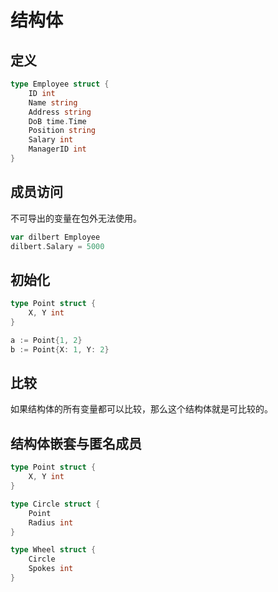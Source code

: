 # 结构体

## 定义

```go
type Employee struct {
    ID int
    Name string
    Address string
    DoB time.Time
    Position string
    Salary int
    ManagerID int
}
```

## 成员访问

不可导出的变量在包外无法使用。

```go
var dilbert Employee
dilbert.Salary = 5000
```

## 初始化

```go
type Point struct {
    X, Y int
}

a := Point{1, 2}
b := Point{X: 1, Y: 2}
```

## 比较

如果结构体的所有变量都可以比较，那么这个结构体就是可比较的。

## 结构体嵌套与匿名成员

```go
type Point struct {
    X, Y int
}

type Circle struct {
    Point
    Radius int
}

type Wheel struct {
    Circle
    Spokes int
}
```

